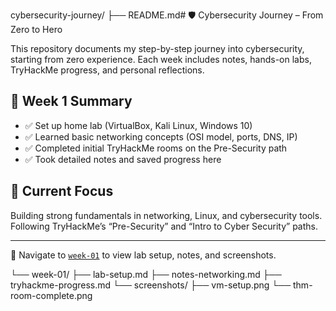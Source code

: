 cybersecurity-journey/
├── README.md# 🛡️ Cybersecurity Journey – From Zero to Hero

This repository documents my step-by-step journey into cybersecurity, starting from zero experience. Each week includes notes, hands-on labs, TryHackMe progress, and personal reflections.

## 📆 Week 1 Summary
- ✅ Set up home lab (VirtualBox, Kali Linux, Windows 10)
- ✅ Learned basic networking concepts (OSI model, ports, DNS, IP)
- ✅ Completed initial TryHackMe rooms on the Pre-Security path
- ✅ Took detailed notes and saved progress here

## 🚀 Current Focus
Building strong fundamentals in networking, Linux, and cybersecurity tools. Following TryHackMe’s “Pre-Security” and “Intro to Cyber Security” paths.

---

📂 Navigate to [`week-01`](./week-01/) to view lab setup, notes, and screenshots.

└── week-01/
    ├── lab-setup.md
    ├── notes-networking.md
    ├── tryhackme-progress.md
    └── screenshots/
        ├── vm-setup.png
        └── thm-room-complete.png
